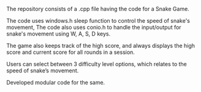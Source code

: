The repository consists of a .cpp file having the code for a Snake Game.

The code uses windows.h sleep function to control the speed of snake's movement, The code also uses conio.h to handle the input/output for snake's movement using W, A, S, D keys.

The game also keeps track of the high score, and always displays the high score and current score for all rounds in a session.

Users can select between 3 difficulty level options, which relates to the speed of snake’s movement.

Developed modular code for the same.
